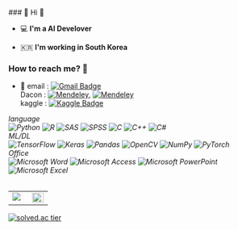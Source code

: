 
<br>
### 👋 Hi 👋   

 - 💻   **I'm a AI Develover**    

 - 🇰🇷  **I'm working in South Korea**

### How to reach me? 🤔

- 📮 email : [![Gmail Badge](https://img.shields.io/badge/Gmail-d14836?style=flat-square&logo=Gmail&logoColor=white&link=mailto:ka005740@gmail.com)](mailto:ka005740@gmail.com)<br>
Dacon : [![Mendeley](https://img.shields.io/badge/Dacon1-151F5D?style=flat-square&logo=Mendeley&logoColor=white&link=https://dacon.io/myprofile/416688/home/)](https://dacon.io/myprofile/416688/home/), [![Mendeley](https://img.shields.io/badge/Dacon2-151F5D?style=flat-square&logo=Mendeley&logoColor=white&link=https://dacon.io/myprofile/419800/home/)](https://dacon.io/myprofile/419800/home/)<br>
kaggle : [![Kaggle Badge](https://img.shields.io/badge/-Kaggle-blue?style=flat-square&logo=Kaggle&logoColor=white&link=https://www.kaggle.com/kimseoyoung)](https://www.kaggle.com/kimseoyoung)<br>
<p>
  <em>
    language <br>
    <img alt="Python" src="https://img.shields.io/badge/python-%2314354C.svg?&style=for-the-badge&logo=python&logoColor=white"/>
    <img alt="R" src="https://img.shields.io/badge/r-%23276DC3.svg?&style=for-the-badge&logo=r&logoColor=white"/>
    <img alt="SAS" src="https://img.shields.io/badge/-SAS-E10098?style=for-the-badge&logo=SAS"/>
    <img alt="SPSS" src="https://img.shields.io/badge/SPSS-%234B275F.svg?&style=for-the-badge&logo=SPSS&logoColor=white"/>
    <img alt="C" src="https://img.shields.io/badge/c-%2300599C.svg?style=for-the-badge&logo=c&logoColor=white"/>
    <img alt="C++" src="https://img.shields.io/badge/c++-%2300599C.svg?style=for-the-badge&logo=c%2B%2B&logoColor=white"/>
    <img alt="C#" src="https://img.shields.io/badge/c%23-%23239120.svg?style=for-the-badge&logo=c-sharp&logoColor=white"/>
    <br>ML/DL<br>
    <img alt="TensorFlow" src="https://img.shields.io/badge/TensorFlow-%23FF6F00.svg?&style=for-the-badge&logo=TensorFlow&logoColor=white" />
    <img alt="Keras" src="https://img.shields.io/badge/Keras-%23D00000.svg?&style=for-the-badge&logo=Keras&logoColor=white"/>
    <img alt="Pandas" src="https://img.shields.io/badge/pandas-%23150458.svg?&style=for-the-badge&logo=pandas&logoColor=white" />
    <img alt="OpenCV" src="https://img.shields.io/badge/opencv-%23white.svg?&style=for-the-badge&logo=opencv&logoColor=white"/>
    <img alt="NumPy" src="https://img.shields.io/badge/numpy-%23013243.svg?&style=for-the-badge&logo=numpy&logoColor=white" />
    <img alt="PyTorch" src="https://img.shields.io/badge/PyTorch-%23EE4C2C.svg?&style=for-the-badge&logo=PyTorch&logoColor=white" />
    <br>Office<br>
    <img alt="Microsoft Word" src="https://img.shields.io/badge/Microsoft_Word-2B579A?style=for-the-badge&logo=microsoft-word&logoColor=white" />
    <img alt="Microsoft Access" src="https://img.shields.io/badge/Microsoft_Access-A4373A?style=for-the-badge&logo=microsoft-access&logoColor=white" />
    <img alt="Microsoft PowerPoint" src="https://img.shields.io/badge/Microsoft_PowerPoint-B7472A?style=for-the-badge&logo=microsoft-powerpoint&logoColor=white" />
    <img alt="Microsoft Excel" src="https://img.shields.io/badge/Microsoft_Excel-217346?style=for-the-badge&logo=microsoft-excel&logoColor=white" />
    <br>
    <br>
    <table><tr><td valign="top" width="50%">
    <img src="https://github-readme-stats.vercel.app/api?username=seoyoungs&show_icons=true&theme=radical" />
    </td><td valign="top" width="50%">
    <img src="https://github-readme-stats.vercel.app/api/top-langs/?username=seoyoungs&hide_border=true&layout=compact" align="left" style="width: 100%" />
    </td></tr></table>
  </em>  
</p>

<!--
**seoyoungs/seoyoungs** is a ✨ _special_ ✨ repository because its `README.md` (this file) appears on your GitHub profile.

Here are some ideas to get you started:

- 🔭 I’m currently working on ...
- 🌱 I’m currently learning ...
- 👯 I’m looking to collaborate on ...
- 🤔 I’m looking for help with ...
- 💬 Ask me about ...
- 📫 How to reach me: ...
- 😄 Pronouns: ...
- ⚡ Fun fact: ...
-->

[![solved.ac tier](http://mazassumnida.wtf/api/generate_badge?boj=gkh459459)](https://solved.ac/gkh459459)


